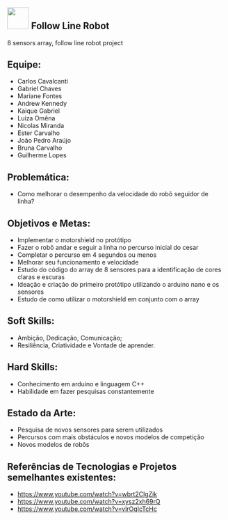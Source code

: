 # <h2> <img src="https://slackmojis.com/emojis/10521-meow_code/download" width="50" /> Follow Line Robot </h2>

8 sensors array, follow line robot project

## Equipe:
- Carlos Cavalcanti
- Gabriel Chaves
- Mariane Fontes
- Andrew Kennedy
- Kaique Gabriel
- Luíza Omêna
- Nicolas Miranda
- Ester Carvalho
- João Pedro Araújo
- Bruna Carvalho
- Guilherme Lopes

## Problemática:
- Como melhorar o desempenho da velocidade do robô seguidor de linha?

## Objetivos e Metas:
- Implementar o motorshield no protótipo
- Fazer o robô andar e seguir a linha no percurso inicial do cesar
- Completar o percurso em 4 segundos ou menos
- Melhorar seu funcionamento e velocidade
- Estudo do código do array de 8 sensores para a identificação de cores claras e escuras
- Ideação e criação do primeiro protótipo utilizando o arduino nano e os sensores
- Estudo de como utilizar o motorshield em conjunto com o array

## Soft Skills:
- Ambição, Dedicação, Comunicação;
- Resiliência, Criatividade e Vontade de aprender.

## Hard Skills:
- Conhecimento em arduíno e linguagem C++
- Habilidade em fazer pesquisas constantemente

## Estado da Arte:
- Pesquisa de novos sensores para serem utilizados 
- Percursos com mais obstáculos e novos modelos de competição 
- Novos modelos de robôs

## Referências de Tecnologias e Projetos semelhantes existentes:
- https://www.youtube.com/watch?v=wbrt2ClgZik
- https://www.youtube.com/watch?v=xysz2xh69rQ
- https://www.youtube.com/watch?v=vlrOqIcTcHc

